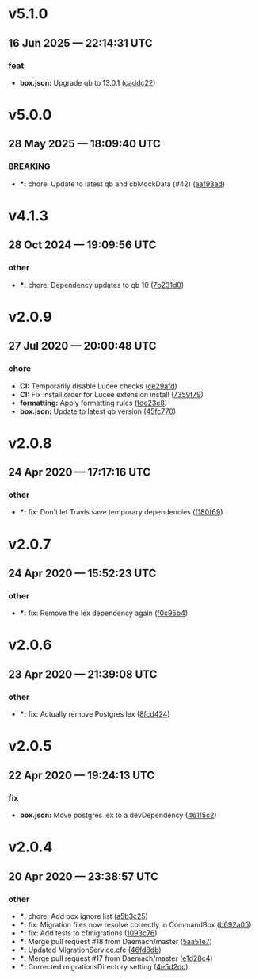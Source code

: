 # v5.1.0
## 16 Jun 2025 — 22:14:31 UTC

### feat

+ __box.json:__ Upgrade qb to 13.0.1
 ([caddc22](https://github.com/coldbox-modules/cfmigrations/commit/caddc2268ff19d1ec31ddcd13fbfe25c347cd861))


# v5.0.0
## 28 May 2025 — 18:09:40 UTC

### BREAKING

+ __\*:__ chore: Update to latest qb and cbMockData (#42) ([aaf93ad](https://github.com/coldbox-modules/cfmigrations/commit/aaf93adbaf3344d6962594a3077f511738def3f1))


# v4.1.3
## 28 Oct 2024 — 19:09:56 UTC

### other

+ __\*:__ chore: Dependency updates to qb 10
 ([7b231d0](https://github.com/coldbox-modules/cfmigrations/commit/7b231d0e5a74aee65b8cc3b43e2e3ec6ac7530a8))


# v2.0.9
## 27 Jul 2020 — 20:00:48 UTC

### chore

+ __CI:__ Temporarily disable Lucee checks ([ce29afd](https://github.com/coldbox-modules/cfmigrations/commit/ce29afd262599c70b48cb1840bd52b86c0aa007b))
+ __CI:__ Fix install order for Lucee extension install
 ([7359f79](https://github.com/coldbox-modules/cfmigrations/commit/7359f79b2975391c3cbee2e9649703cbb9b0193b))
+ __formatting:__ Apply formatting rules
 ([fde23e8](https://github.com/coldbox-modules/cfmigrations/commit/fde23e8f9a8799eb018aa4c2717af2f432fcc8df))
+ __box.json:__ Update to latest qb version
 ([45fc770](https://github.com/coldbox-modules/cfmigrations/commit/45fc770b4a21dc5394dd58baf594404737a3e9b0))


# v2.0.8
## 24 Apr 2020 — 17:17:16 UTC

### other

+ __\*:__ fix: Don't let Travis save temporary dependencies
 ([f180f69](https://github.com/coldbox-modules/cfmigrations/commit/f180f69e3c63e06e7ac5ca37b560dc02c44846fa))


# v2.0.7
## 24 Apr 2020 — 15:52:23 UTC

### other

+ __\*:__ fix: Remove the lex dependency again
 ([f0c95b4](https://github.com/coldbox-modules/cfmigrations/commit/f0c95b46821093725e0be34385b3d8b4f6892bd9))


# v2.0.6
## 23 Apr 2020 — 21:39:08 UTC

### other

+ __\*:__ fix: Actually remove Postgres lex
 ([8fcd424](https://github.com/coldbox-modules/cfmigrations/commit/8fcd4245df19eb3c996c80dc5657b70823f95a28))


# v2.0.5
## 22 Apr 2020 — 19:24:13 UTC

### fix

+ __box.json:__ Move postgres lex to a devDependency
 ([461f5c2](https://github.com/coldbox-modules/cfmigrations/commit/461f5c27887213ed2b14241afd4e6929b7ab3938))


# v2.0.4
## 20 Apr 2020 — 23:38:57 UTC

### other

+ __\*:__ chore: Add box ignore list
 ([a5b3c25](https://github.com/coldbox-modules/cfmigrations/commit/a5b3c2529486e0e9a5a167d3f6da64d71ecaef62))
+ __\*:__ fix: Migration files now resolve correctly in CommandBox
 ([b692a05](https://github.com/coldbox-modules/cfmigrations/commit/b692a0526c59fa2b04e6c8f5bc5402bafdbcb5b7))
+ __\*:__ fix: Add tests to cfmigrations ([1093c76](https://github.com/coldbox-modules/cfmigrations/commit/1093c76d3189d2d67e36faf4d39a0c5a1b1f92eb))
+ __\*:__ Merge pull request #18 from Daemach/master ([5aa51e7](https://github.com/coldbox-modules/cfmigrations/commit/5aa51e776912abc14f607c839016bde2ad6f383c))
+ __\*:__ Updated MigrationService.cfc
 ([46fd8db](https://github.com/coldbox-modules/cfmigrations/commit/46fd8db86e3d5e219187a4fa98559a8fbdaae2da))
+ __\*:__ Merge pull request #17 from Daemach/master ([e1d28c4](https://github.com/coldbox-modules/cfmigrations/commit/e1d28c44f5f8c9c4afe37ecbef6d7b6d81f34383))
+ __\*:__ Corrected migrationsDirectory setting
 ([4e5d2dc](https://github.com/coldbox-modules/cfmigrations/commit/4e5d2dc5d728a3d44c25be3f7cf6aecb73b6aa5f))

